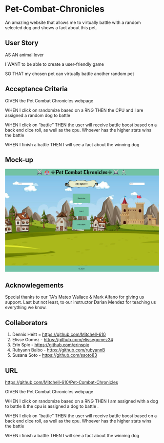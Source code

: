 # Pet-Combat-Chronicles
An amazing website that allows me to virtually battle with a random selected dog and shows a fact about this pet.

## User Story
AS AN animal lover

I WANT to be able to create a user-friendly game

SO THAT my chosen pet can virtually battle another random pet


## Acceptance Criteria
GIVEN the Pet Combat Chronicles webpage

WHEN I click on randomize based on a RNG THEN the CPU and I are assigned a random dog to battle 

WHEN I click on “battle” THEN the user will receive battle boost based on a back end dice roll, as well as the cpu. Whoever has the higher stats wins the battle

WHEN I finish a battle THEN I will see a fact about the winning dog

## Mock-up
![Alt Text](assets/mock-up.png)

## Acknowlegements
Special thanks to our TA's Mateo Wallace & Mark Alfano for giving us support. Last but not least, to our instructor Darian Mendez for teaching us everything we know.

## Collaborators
1. Dennis Heitt = https://github.com/Mitchell-610
2. Elisse Gomez - https://github.com/elissegomez24
3. Erin Spix - https://github.com/erinspix
4. Rubyann Baibo - https://github.com/rubyannB
5. Susana Soto - https://github.com/ssoto83

## URL
https://github.com/Mitchell-610/Pet-Combat-Chronicles

GIVEN the Pet Combat Chronicles webpage

WHEN I click on randomize based on a RNG 
THEN I am assigned with a dog to battle & the cpu is assigned a dog to battle .


WHEN I click on “battle”
THEN the user will receive battle boost based on a back end dice roll, as well as the cpu.
Whoever has the higher stats wins the battle

WHEN i finish a battle
THEN I will see a fact about the winning dog

